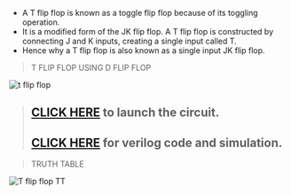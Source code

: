 - A T flip flop is known as a toggle flip flop because of its toggling operation.
- It is a modified form of the JK flip flop. A T flip flop is constructed by connecting J and K inputs, creating a single input called T.
- Hence why a T flip flop is also known as a single input JK flip flop.

>T FLIP FLOP USING D FLIP FLOP 


![t flip flop](https://user-images.githubusercontent.com/123290522/235137550-a739f8cc-5787-42f7-8800-dc3fb696da12.jpeg)

> ## [CLICK HERE](https://circuitverse.org/simulator/edit/d-flip-flop-f25ff95e-7a34-4189-9bc0-2f8dfcf956f3) to launch the circuit.
> ## [CLICK HERE](https://edaplayground.com/x/EDCA) for verilog code and simulation.

>TRUTH TABLE 


![T flip flop  TT](https://user-images.githubusercontent.com/123290522/235137650-e29b64b2-97b0-49ec-a194-4359b67d674e.jpg)
